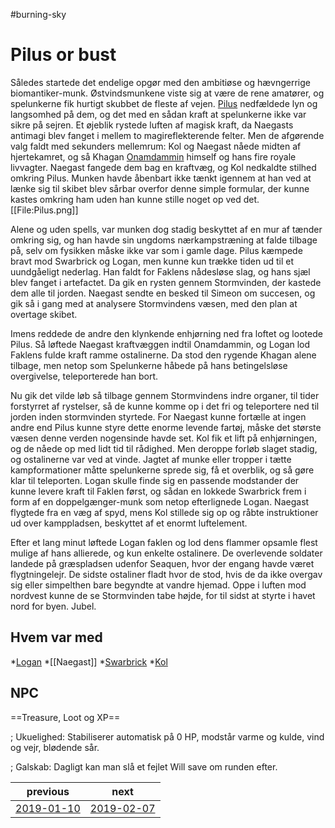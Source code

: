 #burning-sky

# Pilus or bust 
Således startede det endelige opgør med den ambitiøse og hævngerrige biomantiker-munk. Østvindsmunkene viste sig at være de rene amatører, og spelunkerne fik hurtigt skubbet de fleste af vejen. [Pilus](./Pilus.md) nedfældede lyn og langsomhed på dem, og det med en sådan kraft at spelunkerne ikke var sikre på sejren. Et øjeblik rystede luften af magisk kraft, da Naegasts antimagi blev fanget i mellem to magireflekterende felter. Men de afgørende valg faldt med sekunders mellemrum: Kol og Naegast nåede midten af hjertekamret, og så Khagan [Onamdammin](./Onamdammin.md) himself og hans fire royale livvagter. Naegast fangede dem bag en kraftvæg, og Kol nedkaldte stilhed omkring Pilus. Munken havde åbenbart ikke tænkt igennem at han ved at lænke sig til skibet blev sårbar overfor denne simple formular, der kunne kastes omkring ham uden han kunne stille noget op ved det. 
[[File:Pilus.png]]

Alene og uden spells, var munken dog stadig beskyttet af en mur af tænder omkring sig, og han havde sin ungdoms nærkampstræning at falde tilbage på, selv om fysikken måske ikke var som i gamle dage. Pilus kæmpede bravt mod Swarbrick og Logan, men kunne kun trække tiden ud til et uundgåeligt nederlag. Han faldt for Faklens nådesløse slag, og hans sjæl blev fanget i artefactet. Da gik en rysten gennem Stormvinden, der kastede dem alle til jorden. Naegast sendte en besked til Simeon om succesen, og gik så i gang med at analysere Stormvindens væsen, med den plan at overtage skibet.

Imens reddede de andre den klynkende enhjørning ned fra loftet og lootede Pilus. Så løftede Naegast kraftvæggen indtil Onamdammin, og Logan lod Faklens fulde kraft ramme ostalinerne. Da stod den rygende Khagan alene tilbage, men netop som Spelunkerne håbede på hans betingelsløse overgivelse, teleporterede han bort.

Nu gik det vilde løb så tilbage gennem Stormvindens indre organer, til tider forstyrret af rystelser, så de kunne komme op i det fri og teleportere ned til jorden inden stormvinden styrtede. For Naegast kunne fortælle at ingen andre end Pilus kunne styre dette enorme levende fartøj, måske det største væsen denne verden nogensinde havde set. Kol fik et lift på enhjørningen, og de nåede op med lidt tid til rådighed. Men deroppe forløb slaget stadig, og ostalinerne var ved at vinde. Jagtet af munke eller tropper i tætte kampformationer måtte spelunkerne sprede sig, få et overblik, og så gøre klar til teleporten. Logan skulle finde sig en passende modstander der kunne levere kraft til Faklen først, og sådan en lokkede Swarbrick frem i form af en doppelgænger-munk som netop efterlignede Logan. Naegast flygtede fra en væg af spyd, mens Kol stillede sig op og råbte instruktioner ud over kamppladsen, beskyttet af et enormt luftelement. 

Efter et lang minut løftede Logan faklen og lod dens flammer opsamle flest mulige af hans allierede, og kun enkelte ostalinere. De overlevende soldater landede på græspladsen udenfor Seaquen, hvor der engang havde været flygtningelejr. De sidste ostaliner fladt hvor de stod, hvis de da ikke overgav sig eller simpelthen bare begyndte at vandre hjemad. Oppe i luften mod nordvest kunne de se Stormvinden tabe højde, for til sidst at styrte i havet nord for byen. Jubel.


## Hvem var med
*[Logan](./Logan.md)
*[[Naegast]]
*[Swarbrick](./Swarbrick%20Everwood.md)
*[Kol](./Kol%20Hakkavod.md)

## NPC


==Treasure, Loot og XP==







; Ukuelighed: Stabiliserer automatisk på 0 HP, modstår varme og kulde, vind og vejr, blødende sår.

; Galskab: Dagligt kan man slå et fejlet Will save om runden efter.

| previous | next |
| --- | --- |
| [2019-01-10](./2019-01-10.md) | [2019-02-07](./2019-02-07.md) |
